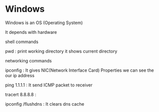# Windows

Windows is an OS (Operating System)

It depends with hardware

shell commands

pwd : print working directory it shows current directory 

networking commands

ipconfig : It gives NIC(Network Interface Card) Properties we can see the our ip address

ping 1.1.1.1 : It send ICMP packet to receiver

tracert 8.8.8.8 : 

ipconfig /flushdns : It clears dns cache
